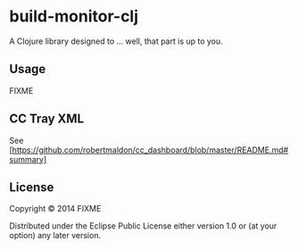 # build-monitor-clj

A Clojure library designed to ... well, that part is up to you.

## Usage

FIXME

## CC Tray XML

See [https://github.com/robertmaldon/cc_dashboard/blob/master/README.md#summary]

## License

Copyright © 2014 FIXME

Distributed under the Eclipse Public License either version 1.0 or (at
your option) any later version.
